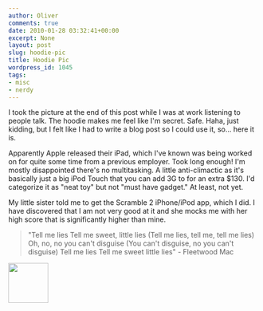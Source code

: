 ```yaml
---
author: Oliver
comments: true
date: 2010-01-28 03:32:41+00:00
excerpt: None
layout: post
slug: hoodie-pic
title: Hoodie Pic
wordpress_id: 1045
tags:
- misc
- nerdy
---
```


I took the picture at the end of this post while I was at work listening to people talk.  The hoodie makes me feel like I'm secret. Safe.  Haha, just kidding, but I felt like I had to write a blog post so I could use it, so... here it is.

Apparently Apple released their iPad, which I've known was being worked on for quite some time from a previous employer.  Took long enough!  I'm mostly disappointed there's no multitasking.  A little anti-climactic as it's basically just a big iPod Touch that you can add 3G to for an extra $130.  I'd categorize it as "neat toy" but not "must have gadget."  At least, not yet.

My little sister told me to get the Scramble 2 iPhone/iPod app, which I did.  I have discovered that I am not very good at it and she mocks me with her high score that is significantly higher than mine.

<blockquote class="lyrics">"Tell me lies
Tell me sweet, little lies
(Tell me lies, tell me, tell me lies)
Oh, no, no you can't disguise
(You can't disguise, no you can't disguise)
Tell me lies
Tell me sweet little lies" - Fleetwood Mac</blockquote>

<a href="https://www.owiber.com/?attachment_id=1044" rel="attachment wp-att-1044"><img src="https://www.owiber.com/wp-content/uploads/2010/01/Photo-on-2010-01-27-at-11.26-80x80.jpg" alt="" title="Photo on 2010-01-27 at 11.26" width="80" height="80" class="alignnone size-thumbnail wp-image-1044" /></a>